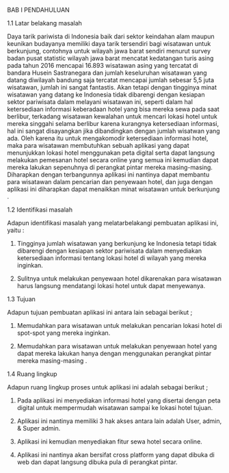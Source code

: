 BAB I
PENDAHULUAN


1.1	Latar belakang masalah

Daya tarik pariwista di Indonesia baik dari sektor keindahan alam maupun keunikan budayanya memiliki daya tarik tersendiri bagi wisatawan untuk berkunjung, contohnya untuk wilayah jawa barat sendiri menurut survey badan pusat statistic wilayah jawa barat mencatat kedatangan turis asing pada tahun 2016 mencapai 16.893 wisatawan asing yang tercatat di bandara Husein Sastranegara dan jumlah keseluruhan wisatawan yang datang diwilayah bandung saja tercatat mencapai jumlah sebesar 5,5 juta wisatawan, jumlah ini sangat fantastis.
Akan tetapi dengan tingginya minat wisatawan yang datang ke Indonesia tidak dibarengi dengan kesiapan sektor pariwisata dalam melayani wisatawan ini, seperti dalam hal ketersediaan informasi keberadaan hotel yang  bisa mereka sewa pada saat berlibur, terkadang wisatawan kewalahan untuk mencari lokasi hotel untuk mereka singgahi selama berlibur karena kurangnya ketersediaan informasi, hal ini sangat disayangkan jika dibandingkan dengan jumlah wisatwan yang ada.
Oleh karena itu untuk mengakomodir ketersediaan informasi hotel, maka para wisatawan membutuhkan sebuah aplikasi yang dapat menunjukkan lokasi hotel menggunakan peta digital serta dapat langsung melakukan pemesanan hotel secara online yang semua ini kemudian dapat mereka lakukan sepenuhnya di perangkat pintar mereka masing-masing.
Diharapkan dengan terbangunnya aplikasi ini nantinya dapat membantu para wisatawan dalam pencarian dan penyewaan hotel, dan juga dengan aplikasi ini diharapkan dapat menaikkan minat wisatawan untuk berkunjung .

1.2	Identifikasi masalah

Adapun identifikasi masalah yang melatarbelakangi pembuatan aplikasi ini, yaitu :

1.	Tingginya jumlah wisatawan yang berkunjung ke Indonesia tetapi tidak dibarengi dengan kesiapan sektor pariwisata dalam menyediakan ketersediaan informasi tentang lokasi hotel di wilayah yang mereka inginkan.

2.	Sulitnya untuk melakukan penyewaan hotel dikarenakan para wisatawan harus langsung mendatangi lokasi hotel untuk dapat menyewanya.

1.3	Tujuan

Adapun tujuan pembuatan aplikasi ini antara lain sebagai berikut ;

1.	Memudahkan para wisatawan untuk melakukan pencarian lokasi hotel di spot-spot yang mereka inginkan.

2.	Memudahkan para wisatawan untuk melakukan penyewaan hotel yang dapat mereka lakukan hanya dengan menggunakan perangkat pintar mereka masing-masing .

1.4	Ruang lingkup

Adapun ruang lingkup proses untuk aplikasi ini adalah sebagai berikut ;

1.	Pada aplikasi ini menyediakan informasi hotel yang disertai dengan peta digital untuk mempermudah wisatawan sampai ke lokasi hotel tujuan.

2.	Aplikasi ini nantinya memiliki 3 hak akses antara lain adalah User, admin, & Super admin.

3.	Aplikasi ini kemudian menyediakan fitur sewa hotel secara online.

4.	Aplikasi ini nantinya akan bersifat cross platform yang dapat dibuka di web dan dapat langsung dibuka pula di perangkat pintar.


